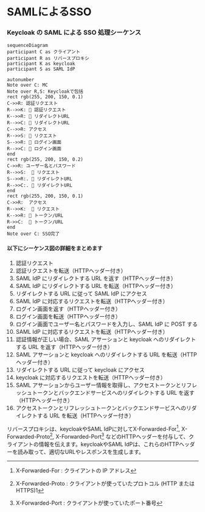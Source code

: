 # SAMLによるSSO
### Keycloak の SAML による SSO 処理シーケンス

```mermaid
sequenceDiagram
participant C as クライアント
participant R as リバースプロキシ
participant K as keycloak
participant S as SAML IdP

autonumber
Note over C: MC
Note over R,S: Keycloakで包括
rect rgb(255, 200, 150, 0.1)
C->>R: 認証リクエスト
R-->>K: 📝 認証リクエスト
K-->>R: 📝 リダイレクトURL
R-->>C: 📝 リダイレクトURL
C-->>R: アクセス
R-->>S: 📝 リクエスト
S-->>R: 📝 ログイン画面
R-->>C: 📝 ログイン画面
end
rect rgb(255, 200, 150, 0.2)
C->>R: ユーザー名とパスワード
R-->>S:  📝 リクエスト
S-->>R:. 📝 リダイレクトURL
R-->>C:. 📝 リダイレクトURL
end
rect rgb(255, 200, 150, 0.1)
C->>R:  アクセス
R-->>K:  📝 リクエスト
K-->>R: 📝 トークン/URL
R->>C:  📝 トークン/URL
end
Note over C: SSO完了
```

#### 以下にシーケンス図の詳細をまとめます

1. 認証リクエスト
2. 認証リクエストを転送（HTTPヘッダー付き）
3. SAML IdP にリダイレクトする URL を返す（HTTPヘッダー付き）
4. SAML IdP にリダイレクトする URL を転送（HTTPヘッダー付き）
5. リダイレクトする URL に従って SAML IdP にアクセス
6. SAML IdP に対応するリクエストを転送（HTTPヘッダー付き）
7. ログイン画面を返す（HTTPヘッダー付き）
8. ログイン画面を転送（HTTPヘッダー付き）
9. ログイン画面でユーザー名とパスワードを入力し、SAML IdP に POST する
10. SAML IdP に対応するリクエストを転送（HTTPヘッダー付き）
11. 認証情報が正しい場合、SAML アサーションと keycloak へのリダイレクトする URL を返す（HTTPヘッダー付き）
12. SAML アサーションと keycloak へのリダイレクトする URL を転送（HTTPヘッダー付き）
13. リダイレクトする URL に従って keycloak にアクセス
14. keycloak に対応するリクエストを転送（HTTPヘッダー付き）
15. SAML アサーションからユーザー情報を取得し、アクセストークンとリフレッシュトークンとバックエンドサービスへのリダイレクトする URL を返す（HTTPヘッダー付き）
16. アクセストークンとリフレッシュトークンとバックエンドサービスへのリダイレクトする URL を転送（HTTPヘッダー付き）

リバースプロキシは、keycloakやSAML IdPに対してX-Forwarded-For[^2], X-Forwarded-Proto[^3], X-Forwarded-Port[^4] などのHTTPヘッダーを付与して、クライアントの情報を伝えます。keycloakやSAML IdPは、これらのHTTPヘッダーを読み取って、適切なURLやレスポンスを生成します。

[^2]: X-Forwarded-For : クライアントの IP アドレス
[^3]: X-Forwarded-Proto : クライアントが使っていたプロトコル (HTTP または HTTPS)1
[^4]: X-Forwarded-Port : クライアントが使っていたポート番号

